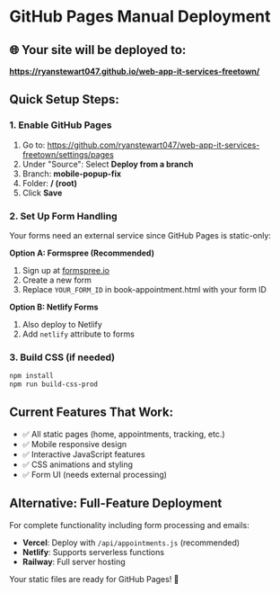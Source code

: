 # GitHub Pages Manual Deployment

## 🌐 Your site will be deployed to:
**https://ryanstewart047.github.io/web-app-it-services-freetown/**

## Quick Setup Steps:

### 1. Enable GitHub Pages
1. Go to: https://github.com/ryanstewart047/web-app-it-services-freetown/settings/pages
2. Under "Source": Select **Deploy from a branch**
3. Branch: **mobile-popup-fix** 
4. Folder: **/ (root)**
5. Click **Save**

### 2. Set Up Form Handling
Your forms need an external service since GitHub Pages is static-only:

**Option A: Formspree (Recommended)**
1. Sign up at [formspree.io](https://formspree.io)
2. Create a new form
3. Replace `YOUR_FORM_ID` in book-appointment.html with your form ID

**Option B: Netlify Forms**
1. Also deploy to Netlify 
2. Add `netlify` attribute to forms

### 3. Build CSS (if needed)
```bash
npm install
npm run build-css-prod
```

## Current Features That Work:
- ✅ All static pages (home, appointments, tracking, etc.)
- ✅ Mobile responsive design
- ✅ Interactive JavaScript features
- ✅ CSS animations and styling
- ✅ Form UI (needs external processing)

## Alternative: Full-Feature Deployment
For complete functionality including form processing and emails:
- **Vercel**: Deploy with `/api/appointments.js` (recommended)
- **Netlify**: Supports serverless functions
- **Railway**: Full server hosting

Your static files are ready for GitHub Pages! 🎉
